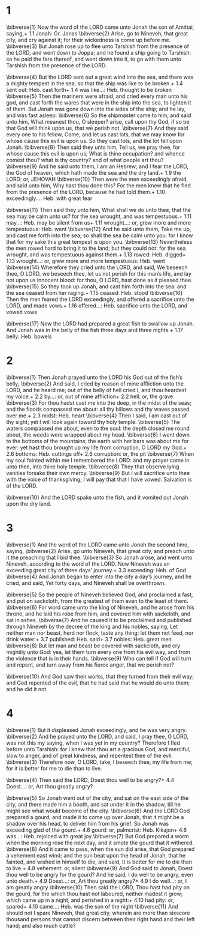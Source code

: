 # 1 
\bibverse{1} Now the word of the LORD came unto Jonah the son of Amittai, saying,+ 1.1 Jonah: Gr. Jonas \bibverse{2} Arise, go to Nineveh, that great city, and cry against it; for their wickedness is come up before me. \bibverse{3} But Jonah rose up to flee unto Tarshish from the presence of the LORD, and went down to Joppa; and he found a ship going to Tarshish: so he paid the fare thereof, and went down into it, to go with them unto Tarshish from the presence of the LORD. 

\bibverse{4} But the LORD sent out a great wind into the sea, and there was a mighty tempest in the sea, so that the ship was like to be broken.+ 1.4 sent out: Heb. cast forth+ 1.4 was like…: Heb. thought to be broken \bibverse{5} Then the mariners were afraid, and cried every man unto his god, and cast forth the wares that were in the ship into the sea, to lighten it of them. But Jonah was gone down into the sides of the ship; and he lay, and was fast asleep. \bibverse{6} So the shipmaster came to him, and said unto him, What meanest thou, O sleeper? arise, call upon thy God, if so be that God will think upon us, that we perish not. \bibverse{7} And they said every one to his fellow, Come, and let us cast lots, that we may know for whose cause this evil is upon us. So they cast lots, and the lot fell upon Jonah. \bibverse{8} Then said they unto him, Tell us, we pray thee, for whose cause this evil is upon us; What is thine occupation? and whence comest thou? what is thy country? and of what people art thou? \bibverse{9} And he said unto them, I am an Hebrew; and I fear the LORD, the God of heaven, which hath made the sea and the dry land.+ 1.9 the LORD: or, JEHOVAH \bibverse{10} Then were the men exceedingly afraid, and said unto him, Why hast thou done this? For the men knew that he fled from the presence of the LORD, because he had told them.+ 1.10 exceedingly…: Heb. with great fear 

\bibverse{11} Then said they unto him, What shall we do unto thee, that the sea may be calm unto us? for the sea wrought, and was tempestuous.+ 1.11 may…: Heb. may be silent from us+ 1.11 wrought…: or, grew more and more tempestuous: Heb. went \bibverse{12} And he said unto them, Take me up, and cast me forth into the sea; so shall the sea be calm unto you: for I know that for my sake this great tempest is upon you. \bibverse{13} Nevertheless the men rowed hard to bring it to the land; but they could not: for the sea wrought, and was tempestuous against them.+ 1.13 rowed: Heb. digged+ 1.13 wrought…: or, grew more and more tempestuous: Heb. went \bibverse{14} Wherefore they cried unto the LORD, and said, We beseech thee, O LORD, we beseech thee, let us not perish for this man’s life, and lay not upon us innocent blood: for thou, O LORD, hast done as it pleased thee. \bibverse{15} So they took up Jonah, and cast him forth into the sea: and the sea ceased from her raging.+ 1.15 ceased: Heb. stood \bibverse{16} Then the men feared the LORD exceedingly, and offered a sacrifice unto the LORD, and made vows.+ 1.16 offered…: Heb. sacrifice unto the LORD, and vowed vows 

\bibverse{17} Now the LORD had prepared a great fish to swallow up Jonah. And Jonah was in the belly of the fish three days and three nights.+ 1.17 belly: Heb. bowels 

# 2 
\bibverse{1} Then Jonah prayed unto the LORD his God out of the fish’s belly, \bibverse{2} And said, I cried by reason of mine affliction unto the LORD, and he heard me; out of the belly of hell cried I, and thou heardest my voice.+ 2.2 by…: or, out of mine affliction+ 2.2 hell: or, the grave \bibverse{3} For thou hadst cast me into the deep, in the midst of the seas; and the floods compassed me about: all thy billows and thy waves passed over me.+ 2.3 midst: Heb. heart \bibverse{4} Then I said, I am cast out of thy sight; yet I will look again toward thy holy temple. \bibverse{5} The waters compassed me about, even to the soul: the depth closed me round about, the weeds were wrapped about my head. \bibverse{6} I went down to the bottoms of the mountains; the earth with her bars was about me for ever: yet hast thou brought up my life from corruption, O LORD my God.+ 2.6 bottoms: Heb. cuttings off+ 2.6 corruption: or, the pit \bibverse{7} When my soul fainted within me I remembered the LORD: and my prayer came in unto thee, into thine holy temple. \bibverse{8} They that observe lying vanities forsake their own mercy. \bibverse{9} But I will sacrifice unto thee with the voice of thanksgiving; I will pay that that I have vowed. Salvation is of the LORD. 

\bibverse{10} And the LORD spake unto the fish, and it vomited out Jonah upon the dry land. 

# 3 
\bibverse{1} And the word of the LORD came unto Jonah the second time, saying, \bibverse{2} Arise, go unto Nineveh, that great city, and preach unto it the preaching that I bid thee. \bibverse{3} So Jonah arose, and went unto Nineveh, according to the word of the LORD. Now Nineveh was an exceeding great city of three days’ journey.+ 3.3 exceeding: Heb. of God \bibverse{4} And Jonah began to enter into the city a day’s journey, and he cried, and said, Yet forty days, and Nineveh shall be overthrown. 

\bibverse{5} So the people of Nineveh believed God, and proclaimed a fast, and put on sackcloth, from the greatest of them even to the least of them. \bibverse{6} For word came unto the king of Nineveh, and he arose from his throne, and he laid his robe from him, and covered him with sackcloth, and sat in ashes. \bibverse{7} And he caused it to be proclaimed and published through Nineveh by the decree of the king and his nobles, saying, Let neither man nor beast, herd nor flock, taste any thing: let them not feed, nor drink water:+ 3.7 published: Heb. said+ 3.7 nobles: Heb. great men \bibverse{8} But let man and beast be covered with sackcloth, and cry mightily unto God: yea, let them turn every one from his evil way, and from the violence that is in their hands. \bibverse{9} Who can tell if God will turn and repent, and turn away from his fierce anger, that we perish not? 

\bibverse{10} And God saw their works, that they turned from their evil way; and God repented of the evil, that he had said that he would do unto them; and he did it not. 

# 4 
\bibverse{1} But it displeased Jonah exceedingly, and he was very angry. \bibverse{2} And he prayed unto the LORD, and said, I pray thee, O LORD, was not this my saying, when I was yet in my country? Therefore I fled before unto Tarshish: for I knew that thou art a gracious God, and merciful, slow to anger, and of great kindness, and repentest thee of the evil. \bibverse{3} Therefore now, O LORD, take, I beseech thee, my life from me; for it is better for me to die than to live. 

\bibverse{4} Then said the LORD, Doest thou well to be angry?+ 4.4 Doest…: or, Art thou greatly angry? 

\bibverse{5} So Jonah went out of the city, and sat on the east side of the city, and there made him a booth, and sat under it in the shadow, till he might see what would become of the city. \bibverse{6} And the LORD God prepared a gourd, and made it to come up over Jonah, that it might be a shadow over his head, to deliver him from his grief. So Jonah was exceeding glad of the gourd.+ 4.6 gourd: or, palmcrist: Heb. Kikajon+ 4.6 was…: Heb. rejoiced with great joy \bibverse{7} But God prepared a worm when the morning rose the next day, and it smote the gourd that it withered. \bibverse{8} And it came to pass, when the sun did arise, that God prepared a vehement east wind; and the sun beat upon the head of Jonah, that he fainted, and wished in himself to die, and said, It is better for me to die than to live.+ 4.8 vehement: or, silent \bibverse{9} And God said to Jonah, Doest thou well to be angry for the gourd? And he said, I do well to be angry, even unto death.+ 4.9 Doest…: or, Art thou greatly angry?+ 4.9 I do well…: or, I am greatly angry \bibverse{10} Then said the LORD, Thou hast had pity on the gourd, for the which thou hast not laboured, neither madest it grow; which came up in a night, and perished in a night:+ 4.10 had pity: or, spared+ 4.10 came…: Heb. was the son of the night \bibverse{11} And should not I spare Nineveh, that great city, wherein are more than sixscore thousand persons that cannot discern between their right hand and their left hand; and also much cattle? 